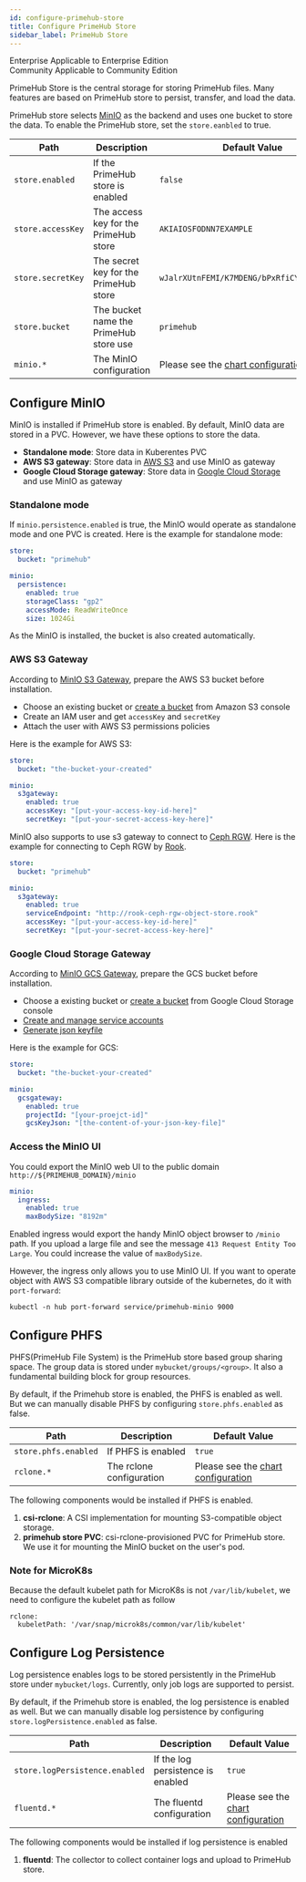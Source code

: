 ```yaml
---
id: configure-primehub-store
title: Configure PrimeHub Store
sidebar_label: PrimeHub Store
---
```


<div class="label-sect">
  <div class="ee-only tooltip">Enterprise
    <span class="tooltiptext">Applicable to Enterprise Edition</span>
  </div>
  <div class="ce-only tooltip">Community
    <span class="tooltiptext">Applicable to Community Edition</span>
  </div>
</div>

PrimeHub Store is the central storage for storing PrimeHub files. Many features are based on PrimeHub store to persist, transfer, and load the data.

PrimeHub store selects [MinIO](https://docs.min.io/) as the backend and uses one bucket to store the data. To enable the PrimeHub store, set the `store.eanbled` to true.

Path | Description | Default Value
--- | ----- | -----------------------
`store.enabled` | If the PrimeHub store is enabled | `false`
`store.accessKey` | The access key for the PrimeHub store | `AKIAIOSFODNN7EXAMPLE`
`store.secretKey` | The secret key for the PrimeHub store | `wJalrXUtnFEMI/K7MDENG/bPxRfiCYEXAMPLEKEY`
`store.bucket` | The bucket name the PrimeHub store use | `primehub`
`minio.*` | The MinIO configuration | Please see the [chart configuration](../references/primehub_chart)

## Configure MinIO

MinIO is installed if PrimeHub store is enabled. By default, MinIO data are stored in a PVC. However, we have these options to store the data.

* **Standalone mode**: Store data in Kuberentes PVC
* **AWS S3 gateway**: Store data in [AWS S3](https://aws.amazon.com/s3/) and use MinIO as gateway
* **Google Cloud Storage gateway**: Store data in [Google Cloud Storage](https://cloud.google.com/storage) and use MinIO as gateway

### Standalone mode

If `minio.persistence.enabled` is true, the MinIO would operate as standalone mode and one PVC is created. Here is the example for standalone mode:

```yaml
store:
  bucket: "primehub"

minio:
  persistence:
    enabled: true
    storageClass: "gp2"
    accessMode: ReadWriteOnce
    size: 1024Gi

```

As the MinIO is installed, the bucket is also created automatically.

### AWS S3 Gateway

According to [MinIO S3 Gateway](https://docs.min.io/docs/minio-gateway-for-s3.html), prepare the AWS S3 bucket before installation.

* Choose an existing bucket or [create a bucket](https://docs.aws.amazon.com/AmazonS3/latest/gsg/CreatingABucket.html) from Amazon S3 console
* Create an IAM user and get `accessKey` and `secretKey`
* Attach the user with AWS S3 permissions policies

Here is the example for AWS S3:

```yaml
store:
  bucket: "the-bucket-your-created"

minio:
  s3gateway:
    enabled: true
    accessKey: "[put-your-access-key-id-here]"
    secretKey: "[put-your-secret-access-key-here]"
```

MinIO also supports to use s3 gateway to connect to [Ceph RGW](https://docs.ceph.com/docs/master/radosgw/). Here is the example for connecting to Ceph RGW by [Rook](https://rook.io/docs/rook/master/ceph-object.html).

```yaml
store:
  bucket: "primehub"

minio:
  s3gateway:
    enabled: true
    serviceEndpoint: "http://rook-ceph-rgw-object-store.rook"
    accessKey: "[put-your-access-key-id-here]"
    secretKey: "[put-your-secret-access-key-here]"
```

### Google Cloud Storage Gateway

According to [MinIO GCS Gateway](https://docs.min.io/docs/minio-gateway-for-gcs.html), prepare the GCS bucket before installation.

* Choose a existing bucket or [create a bucket](https://cloud.google.com/storage/docs/quickstart-console) from Google Cloud Storage console
* [Create and manage service accounts](https://cloud.google.com/iam/docs/creating-managing-service-accounts)
* [Generate json keyfile](https://cloud.google.com/iam/docs/creating-managing-service-account-keys)

Here is the example for GCS:

```yaml
store:
  bucket: "the-bucket-your-created"

minio:
  gcsgateway:
    enabled: true
    projectId: "[your-proejct-id]"
    gcsKeyJson: "[the-content-of-your-json-key-file]"
```

### Access the MinIO UI

You could export the MinIO web UI to the public domain `http://${PRIMEHUB_DOMAIN}/minio`

```yaml
minio:
  ingress:
    enabled: true
    maxBodySize: "8192m"
```

Enabled ingress would export the handy MinIO object browser to `/minio` path. If you upload a large file and see the message `413 Request Entity Too Large`. You could increase the value of `maxBodySize`.

However, the ingress only allows you to use MinIO UI. If you want to operate object with AWS S3 compatible library outside of the kubernetes, do it with `port-forward`:

```
kubectl -n hub port-forward service/primehub-minio 9000
```

## Configure PHFS

PHFS(PrimeHub File System) is the PrimeHub store based group sharing space. The group data is stored under `mybucket/groups/<group>`. It also a fundamental building block for group resources.

By default, if the Primehub store is enabled, the PHFS is enabled as well. But we can manually disable PHFS by configuring `store.phfs.enabled` as false.

Path | Description | Default Value
--- | ----- | -----------------------
`store.phfs.enabled` | If PHFS is enabled | `true`
`rclone.*` | The rclone configuration | Please see the [chart configuration](../references/primehub_chart)

The following components would be installed if PHFS is enabled.

1. **csi-rclone**: A CSI implementation for mounting S3-compatible object storage.
1. **primehub store PVC**: csi-rclone-provisioned PVC for PrimeHub store. We use it for mounting the MinIO bucket on the user's pod.

### Note for MicroK8s

Because the default kubelet path for MicroK8s is not `/var/lib/kubelet`, we need to configure the kubelet path as follow

```
rclone:
  kubeletPath: '/var/snap/microk8s/common/var/lib/kubelet'
```

## Configure Log Persistence

Log persistence enables logs to be stored persistently in the PrimeHub store under `mybucket/logs`. Currently, only job logs are supported to persist.

By default, if the Primehub store is enabled, the log persistence is enabled as well. But we can manually disable log persistence by configuring `store.logPersistence.enabled` as false.

Path | Description | Default Value
--- | ----- | -----------------------
`store.logPersistence.enabled` | If the log persistence is enabled | `true`
`fluentd.*` | The fluentd configuration | Please see the [chart configuration](../references/primehub_chart)

The following components would be installed if log persistence is enabled

1. **fluentd**: The collector to collect container logs and upload to PrimeHub store.
